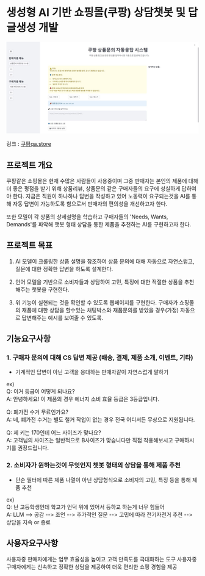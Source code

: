 # 생성형 AI 기반 쇼핑몰(쿠팡) 상담챗봇 및 답글생성 개발

![이미지 설명](./readme_image/1.JPG)

링크 : [쿠팡qa.store](https://xn--qa-o93kp1i.store/)

## 프로젝트 개요
쿠팡같은 쇼핑몰은 현재 수많은 사람들이 사용중이며 그중 판매자는 본인의 제품에 대해 더 좋은 평점을 받기 위해 상품리뷰, 상품문의 같은 구매자들의 요구에 성실하게 답하여야 한다. 지금은 직원이 하나하나 답변을 작성하고 있어 노동력이 요구되는것을 AI를 통해 자동 답변이 가능하도록 함으로서 판매자의 편의성을 개선하고자 한다.

또한 모델이 각 상품의 상세설명을 학습하고 구매자들의 'Needs, Wants, Demands'를 파악해 챗봇 형태 상담을 통한 제품을 추천하는 AI를 구현하고자 한다.

## 프로젝트 목표
1. AI 모델이 크롤링한 상품 설명을 참조하여 상품 문의에 대해 자동으로 자연스럽고, 질문에 대한 정확한 답변을 하도록 설계한다.

2. 언어 모델을 기반으로 소비자들과 상담하여 고민, 특징에 대한 적절한 상품을 추천해주는 챗봇을 구현한다.

3. 위 기능이 실현되는 것을 확인할 수 있도록 웹페이지를 구현한다. 구매자가 쇼핑몰의 재품에 대한 상담을 할수있는 채팅박스와 재품문의를 받았을 경우(가정) 자동으로 답변해주는 예시를 보여줄 수 있도록.

## 기능요구사항
### 1. 구매자 문의에 대해 CS 답변 제공 (배송, 결제, 제품 소개, 이벤트, 기타)
- 기계적인 답변이 아닌 고객을 응대하는 판매자같이 자연스럽게 말하기

ex)  
Q: 이거 등급이 어떻게 되나요?  
A: 안녕하세요! 이 제품의 경우 에너지 소비 효율 등급은 3등급입니다.

Q: 폐가전 수거 무료인가요?  
A: 네, 폐가전 수거는 별도 철거 작업이 없는 경우 전국 어디서든 무상으로 지원됩니다.

Q: 제 키는 170인데 어느 사이즈가 맞나요?  
A: 고객님의 사이즈는 일반적으로 B사이즈가 맞습니다만 직접 착용해보시고 구매하시기를 권장드립니다.

### 2. 소비자가 원하는것이 무엇인지 챗봇 형태의 상담을 통해 제품 추천
- 단순 필터에 따른 제품 나열이 아닌 상담형식으로 소비자의 고민, 특징 등을 통해 제품 추천

ex)  
Q: 난 고등학생인데 학교가 언덕 위에 있어서 등하교 하는게 너무 힘들어  
A: LLM --> 공감 --> 조언 --> 추가적인 질문 --> 고민에 따라 전기자전거 추천 --> 상담을 지속 or 종료

## 사용자요구사항
사용자중 판매자에게는 업무 효율성을 높이고 고객 만족도를 극대화하는 도구
사용자중 구매자에게는 신속하고 정확한 상담을 제공하여 더욱 편리한 쇼핑 경험을 제공